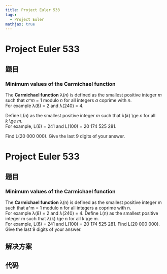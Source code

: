 ```yaml
---
title: Project Euler 533
tags:
  - Project Euler
mathjax: true
---
```

<escape><!-- more --></escape>
    
# Project Euler 533
## 题目
### Minimum values of the Carmichael function

The <b>Carmichael function</b> λ(<var>n</var>) is defined as the smallest positive integer <var>m</var> such that <var>a^m</var> = 1 modulo <var>n</var> for all integers <var>a</var> coprime with <var>n</var>.<br />
For example λ(8) = 2 and λ(240) = 4.

Define L(<var>n</var>) as the smallest positive integer <var>m</var> such that λ(<var>k</var>) \ge <var>n</var> for all <var>k</var> \ge <var>m</var>.<br />
For example, L(6) = 241 and L(100) = 20 174 525 281.

Find L(20 000 000). Give the last 9 digits of your answer.


# Project Euler 533
## 题目
### Minimum values of the Carmichael function

The <b>Carmichael function</b> λ(n) is defined as the smallest positive integer m such that a^m = 1 modulo n for all integers a coprime with n.<br>For example λ(8) = 2 and λ(240) = 4.
Define L(n) as the smallest positive integer m such that λ(k)&nbsp;\ge&nbsp;n for all k&nbsp;\ge&nbsp;m.<br>For example, L(6) = 241 and L(100) = 20 174 525 281.
Find L(20 000 000). Give the last 9 digits of your answer.


## 解决方案


## 代码


